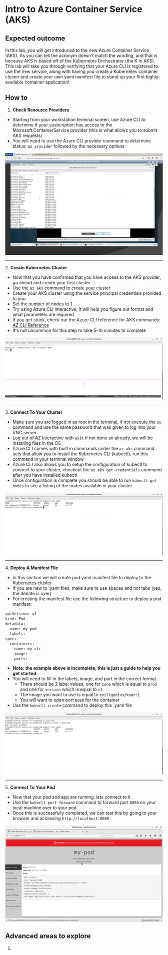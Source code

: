 # Intro to Azure Container Service (AKS)

## Expected outcome

In this lab, you will get introduced to the new Azure Container Service (AKS). As you can tell the acronym doesn't match the wording, and that is because AKS is based off of the Kubernetes Orchestrator (the K in AKS). This lab will take you through verifying that your Azure CLI is registered to use the new service, along with having you create a Kubernetes container cluster and create your own yaml manifest file to stand up your first highly-available container application!


## How to 


1. <strong>Check Resource Providers</strong>

 * Starting from your workstation terminal screen, use Azure CLI to determine if your susbcription has access to the
 Microsoft.ContainerService provider (this is what allows you to submit AKS requests)
 * You will need to use the Azure CLI provider command to determine status: ``az provider`` followed by the necessary options

 ![aksreg](./images/aksreg.png)


<hr>
2. <strong>Create Kubernetes Cluster</strong>

 * Now that you have confirmed that you have access to the AKS provider, go ahead and create your first cluster
 * Use the ``az aks`` command to create your cluster
 * Create your AKS cluster using the service principal credentials provided to you
 * Set the number of nodes to 1
 * Try using Azure CLI Interactive, it will help you figure out format and what parameters are required
 * If you get stuck, check out the Azure CLI reference for AKS commands: [AZ CLI Reference](https://docs.microsoft.com/en-us/cli/azure/?view=azure-cli-latest)
 * It's not uncommon for this step to take 5-10 minutes to complete

 ![akscreated](./images/akscreated.png)

<hr>
3. <strong>Connect To Your Cluster</strong>

 * Make sure you are logged in as root in the terminal, if not execute the ``su`` command and use the same password that was given to log into your VNC server
 * Log out of AZ Interactive with ``exit`` if not done so already, we will be installing files in the OS
 * Azure CLI comes with built in commands under the ``az aks`` command sets that allow you to install the Kubernetes CLI (kubectl), run this command in your terminal window
 * Azure CLI also allows you to setup the configuration of kubectl to connect to your cluster, checkout the ``az aks get-credentials`` command after you have installed kubectl
 * Once configuration is complete you should be able to run ``kubectl get nodes`` to see a listing of the nodes available in your cluster

![akskubectl](./images/akskubectl.png)

<hr>
4. <strong>Deploy A Manifest File</strong>

* In this section we will create pod.yaml manifest file to deploy to the Kubernetes cluster
* If you are new to .yaml files, make sure to use spaces and not tabs (yes, the debate is over)
* For creating the manifest file use the following structure to deploy a pod manifest:
```
apiVersion: v1
kind: Pod
metadata:
  name: my-pod
  labels:
spec:
  containers:
  - name: my-ctr
    image:
    ports:
```
* <strong>Note: the example above is incomplete, this is just a guide to help you get started</strong>
* You will need to fill in the labels, image, and port in the correct format.
  * There should be 2 label values, one for ``zone`` which is equal to ``prod`` and one for ``version`` which is equal to ``v1``
  * The image you want to use is equal to ``evillgenius/kuar:1``
  * You will want to open port ``8080`` for the container
* Use the ``kubectl create`` command to deploy this .yaml file

![akskubectlcreate](./images/kubectlcreate.png)

<hr>
5. <strong>Connect To Your Pod</strong>

  * Now that your pod and app are running, lets connect to it
  * Use the ``kubectl port-forward`` command to forward port ``8080`` on your local machine over to your pod
  * Once this is successfully completed, we can test this by going to your browser and accessing ``http://localhost:8080``

![akskubectlcreate](./images/accessapp.png)

## Advanced areas to explore

1. 
